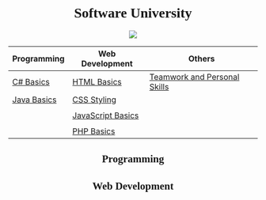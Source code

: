 <h1 align="center" style="font-family : Tahoma;">Software University</h1>

<p align="center"><a href="http://softuni.bg/"><img src="https://raw.githubusercontent.com/zhivko-georgiev/SoftUni/master/Others/Software-University-Logo-blue-horizontal.png" /></a></p>

| Programming                                                                                | Web Development                                                                                  | Others																					                         |	
| ------------------------------------------------------------------------------------------ |                         -------------------------------------------------------------------- | -------------------------------------------------------------------- |
| [C# Basics](#c#---part-i)                                                         	     | [HTML Basics](#html-basics)                                                              | [Teamwork and Personal Skills](#teamwork-and-personal-skills)                                                     |                                        
| [Java Basics](#c---part-ii)                                                                | [CSS Styling](#css-styling)                                                             |
																     |
|                                                                    | [JavaScript Basics](#javascript-basics)
                                                                     |												
| 																     | [PHP Basics](#php-basics)                                                                     |                                                                    |

<h2 align="center" style="font-family : Tahoma;">Programming</h2>
<h2 align="center" style="font-family : Tahoma;">Web Development</h2>

